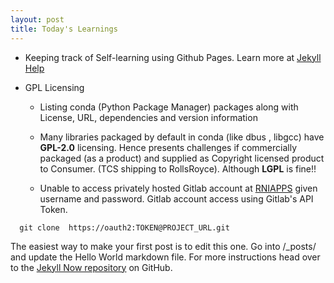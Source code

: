 ```yaml
---
layout: post
title: Today's Learnings
---
```


* Keeping track of Self-learning using Github Pages. Learn more at [Jekyll Help](https://help.github.com/articles/using-jekyll-as-a-static-site-generator-with-github-pages/)

* GPL Licensing
    * Listing conda (Python Package Manager) packages along with License, URL, dependencies and version information

    * Many libraries packaged by default in conda (like dbus , libgcc) have **GPL-2.0** licensing. Hence presents challenges if commercially packaged (as a product) and supplied as Copyright licensed product to Consumer. (TCS shipping to RollsRoyce). Although **LGPL** is fine!!

    * Unable to access privately hosted Gitlab account at [RNIAPPS](https://home.rniapps.net) given username and password. Gitlab account access using Gitlab's API Token.<br />

```
  git clone  https://oauth2:TOKEN@PROJECT_URL.git
```


The easiest way to make your first post is to edit this one. Go into /_posts/ and update the Hello World markdown file. For more instructions head over to the [Jekyll Now repository](https://github.com/barryclark/jekyll-now) on GitHub.
